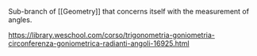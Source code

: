 Sub-branch of [[Geometry]] that concerns itself with the measurement of angles.

https://library.weschool.com/corso/trigonometria-goniometria-circonferenza-goniometrica-radianti-angoli-16925.html